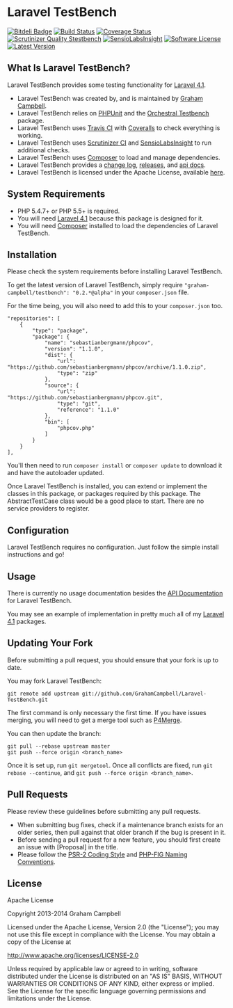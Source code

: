 Laravel TestBench
=================


[![Bitdeli Badge](https://d2weczhvl823v0.cloudfront.net/GrahamCampbell/Laravel-TestBench/trend.png)](https://bitdeli.com/free "Bitdeli Badge")
[![Build Status](https://travis-ci.org/GrahamCampbell/Laravel-TestBench.png)](https://travis-ci.org/GrahamCampbell/Laravel-TestBench)
[![Coverage Status](https://coveralls.io/repos/GrahamCampbell/Laravel-TestBench/badge.png)](https://coveralls.io/r/GrahamCampbell/Laravel-TestBench)
[![Scrutinizer Quality Stestbench](https://scrutinizer-ci.com/g/GrahamCampbell/Laravel-TestBench/badges/quality-score.png?s=b02a2e89a150f28d8c82129d69688725a2a58cb8)](https://scrutinizer-ci.com/g/GrahamCampbell/Laravel-TestBench)
[![SensioLabsInsight](https://insight.sensiolabs.com/projects/c70488ec-94bc-44e7-b694-e6dd701416c8/mini.png)](https://insight.sensiolabs.com/projects/c70488ec-94bc-44e7-b694-e6dd701416c8)
[![Software License](https://poser.pugx.org/graham-campbell/testbench/license.png)](https://github.com/GrahamCampbell/Laravel-TestBench/blob/master/LICENSE.md)
[![Latest Version](https://poser.pugx.org/graham-campbell/testbench/v/stable.png)](https://packagist.org/packages/graham-campbell/testbench)


## What Is Laravel TestBench?

Laravel TestBench provides some testing functionality for [Laravel 4.1](http://laravel.com).

* Laravel TestBench was created by, and is maintained by [Graham Campbell](https://github.com/GrahamCampbell).
* Laravel TestBench relies on [PHPUnit](https://github.com/sebastianbergmann/phpunit) and the [Orchestral Testbench](https://github.com/orchestral/testbench) package.
* Laravel TestBench uses [Travis CI](https://travis-ci.org/GrahamCampbell/Laravel-TestBench) with [Coveralls](https://coveralls.io/r/GrahamCampbell/Laravel-TestBench) to check everything is working.
* Laravel TestBench uses [Scrutinizer CI](https://scrutinizer-ci.com/g/GrahamCampbell/Laravel-TestBench) and [SensioLabsInsight](https://insight.sensiolabs.com/projects/c70488ec-94bc-44e7-b694-e6dd701416c8) to run additional checks.
* Laravel TestBench uses [Composer](https://getcomposer.org) to load and manage dependencies.
* Laravel TestBench provides a [change log](https://github.com/GrahamCampbell/Laravel-TestBench/blob/master/CHANGELOG.md), [releases](https://github.com/GrahamCampbell/Laravel-TestBench/releases), and [api docs](http://grahamcampbell.github.io/Laravel-TestBench).
* Laravel TestBench is licensed under the Apache License, available [here](https://github.com/GrahamCampbell/Laravel-TestBench/blob/master/LICENSE.md).


## System Requirements

* PHP 5.4.7+ or PHP 5.5+ is required.
* You will need [Laravel 4.1](http://laravel.com) because this package is designed for it.
* You will need [Composer](https://getcomposer.org) installed to load the dependencies of Laravel TestBench.


## Installation

Please check the system requirements before installing Laravel TestBench.

To get the latest version of Laravel TestBench, simply require `"graham-campbell/testbench": "0.2.*@alpha"` in your `composer.json` file.

For the time being, you will also need to add this to your `composer.json` too.

```
"repositories": [
    {
        "type": "package",
        "package": {
            "name": "sebastianbergmann/phpcov",
            "version": "1.1.0",
            "dist": {
                "url": "https://github.com/sebastianbergmann/phpcov/archive/1.1.0.zip",
                "type": "zip"
            },
            "source": {
                "url": "https://github.com/sebastianbergmann/phpcov.git",
                "type": "git",
                "reference": "1.1.0"
            },
            "bin": [
                "phpcov.php"
            ]
        }
    }
],
```

You'll then need to run `composer install` or `composer update` to download it and have the autoloader updated.

Once Laravel TestBench is installed, you can extend or implement the classes in this package, or packages required by this package. The AbstractTestCase class would be a good place to start. There are no service providers to register.


## Configuration

Laravel TestBench requires no configuration. Just follow the simple install instructions and go!


## Usage

There is currently no usage documentation besides the [API Documentation](http://grahamcampbell.github.io/Laravel-TestBench
) for Laravel TestBench.

You may see an example of implementation in pretty much all of my [Laravel 4.1](http://laravel.com) packages.


## Updating Your Fork

Before submitting a pull request, you should ensure that your fork is up to date.

You may fork Laravel TestBench:

    git remote add upstream git://github.com/GrahamCampbell/Laravel-TestBench.git

The first command is only necessary the first time. If you have issues merging, you will need to get a merge tool such as [P4Merge](http://perforce.com/product/components/perforce_visual_merge_and_diff_tools).

You can then update the branch:

    git pull --rebase upstream master
    git push --force origin <branch_name>

Once it is set up, run `git mergetool`. Once all conflicts are fixed, run `git rebase --continue`, and `git push --force origin <branch_name>`.


## Pull Requests

Please review these guidelines before submitting any pull requests.

* When submitting bug fixes, check if a maintenance branch exists for an older series, then pull against that older branch if the bug is present in it.
* Before sending a pull request for a new feature, you should first create an issue with [Proposal] in the title.
* Please follow the [PSR-2 Coding Style](https://github.com/php-fig/fig-standards/blob/master/accepted/PSR-2-coding-style-guide.md) and [PHP-FIG Naming Conventions](https://github.com/php-fig/fig-standards/blob/master/bylaws/002-psr-naming-conventions.md).


## License

Apache License

Copyright 2013-2014 Graham Campbell

Licensed under the Apache License, Version 2.0 (the "License");
you may not use this file except in compliance with the License.
You may obtain a copy of the License at

 http://www.apache.org/licenses/LICENSE-2.0

Unless required by applicable law or agreed to in writing, software
distributed under the License is distributed on an "AS IS" BASIS,
WITHOUT WARRANTIES OR CONDITIONS OF ANY KIND, either express or implied.
See the License for the specific language governing permissions and
limitations under the License.

